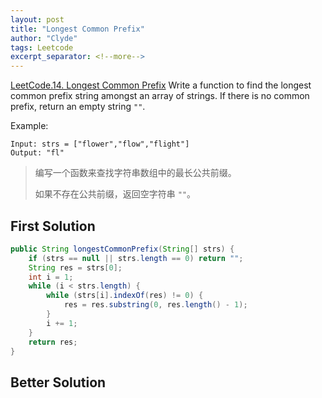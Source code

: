 ```yaml
---
layout: post
title: "Longest Common Prefix"
author: "Clyde"
tags: Leetcode
excerpt_separator: <!--more-->
---
```


[LeetCode.14. Longest Common Prefix](https://leetcode.cn/problems/longest-common-prefix) Write a function to find the longest common prefix string amongst an array of strings. If there is no common prefix, return an empty string `""`.<!--more-->

Example:

```
Input: strs = ["flower","flow","flight"]
Output: "fl"
```
> 编写一个函数来查找字符串数组中的最长公共前缀。
>
> 如果不存在公共前缀，返回空字符串 `""`。

## First Solution 

```java
public String longestCommonPrefix(String[] strs) {
    if (strs == null || strs.length == 0) return "";
    String res = strs[0];
    int i = 1;
    while (i < strs.length) {
        while (strs[i].indexOf(res) != 0) {
            res = res.substring(0, res.length() - 1);
        }
        i += 1;
    }
    return res;
}
```

## Better Solution

